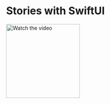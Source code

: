 # Stories with SwiftUI


   <img width="200" alt="Watch the video" src="https://github.com/user-attachments/assets/0edc276e-a5cc-485c-9d27-98983118424a">



